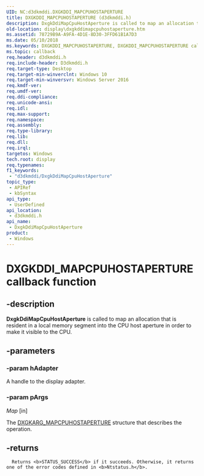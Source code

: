 ```yaml
---
UID: NC:d3dkmddi.DXGKDDI_MAPCPUHOSTAPERTURE
title: DXGKDDI_MAPCPUHOSTAPERTURE (d3dkmddi.h)
description: DxgkDdiMapCpuHostAperture is called to map an allocation that is resident in a local memory segment into the CPU host aperture in order to make it visible to the CPU.
old-location: display\dxgkddimapcpuhostaperture.htm
ms.assetid: 78729B9A-A9FA-4D1E-8D30-3FFD61B1A7D3
ms.date: 05/10/2018
ms.keywords: DXGKDDI_MAPCPUHOSTAPERTURE, DXGKDDI_MAPCPUHOSTAPERTURE callback, DxgkDdiMapCpuHostAperture, DxgkDdiMapCpuHostAperture callback function [Display Devices], d3dkmddi/DxgkDdiMapCpuHostAperture, display.dxgkddimapcpuhostaperture
ms.topic: callback
req.header: d3dkmddi.h
req.include-header: D3dkmddi.h
req.target-type: Desktop
req.target-min-winverclnt: Windows 10
req.target-min-winversvr: Windows Server 2016
req.kmdf-ver: 
req.umdf-ver: 
req.ddi-compliance: 
req.unicode-ansi: 
req.idl: 
req.max-support: 
req.namespace: 
req.assembly: 
req.type-library: 
req.lib: 
req.dll: 
req.irql: 
targetos: Windows
tech.root: display
req.typenames: 
f1_keywords:
 - "d3dkmddi/DxgkDdiMapCpuHostAperture"
topic_type:
 - APIRef
 - kbSyntax
api_type:
 - UserDefined
api_location:
 - d3dkmddi.h
api_name:
 - DxgkDdiMapCpuHostAperture
product:
 - Windows
---
```


# DXGKDDI_MAPCPUHOSTAPERTURE callback function

## -description

<b>DxgkDdiMapCpuHostAperture</b> is called to map an allocation that is resident in a local memory segment into the CPU host aperture in order to make it visible to the CPU.

## -parameters

### -param hAdapter

A handle to the display adapter.

### -param pArgs

*Map* [in]

The <a href="https://docs.microsoft.com/windows-hardware/drivers/ddi/content/d3dkmddi/ns-d3dkmddi-_dxgkarg_mapcpuhostaperture">DXGKARG_MAPCPUHOSTAPERTURE</a> structure that describes the operation.

## -returns

      Returns <b>STATUS_SUCCESS</b> if it succeeds. Otherwise, it returns one of the error codes defined in <b>Ntstatus.h</b>.

